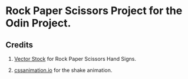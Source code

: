# Rock Paper Scissors Project for the Odin Project.

## Credits

1. [Vector Stock](https://www.vectorstock.com/royalty-free-vector/rock-paper-scissors-hand-gesture-vector-25169737) for Rock Paper Scissors Hand Signs.

2. [cssanimation.io](https://codepen.io/cssanimation/pen/zoxvpM) for the shake animation.